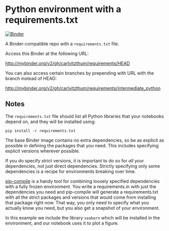 # Python environment with a requirements.txt

[![Binder](http://mybinder.org/badge_logo.svg)](http://mybinder.org/v2/gh/carlvitzthum/requirements/HEAD)

A Binder-compatible repo with a `requirements.txt` file.

Access this Binder at the following URL:

http://mybinder.org/v2/gh/carlvitzthum/requirements/HEAD

You can also access certain branches by prepending with URL with the branch instead of HEAD:

http://mybinder.org/v2/gh/carlvitzthum/requirements/intermediate_python


## Notes
The `requirements.txt` file should list all Python libraries that your notebooks
depend on, and they will be installed using:

```
pip install -r requirements.txt
```

The base Binder image contains no extra dependencies, so be as
explicit as possible in defining the packages that you need. This includes
specifying explicit versions wherever possible.

If you do specify strict versions, it is important to do so for *all*
your dependencies, not just direct dependencies.
Strictly specifying only some dependencies is a recipe for environments
breaking over time.

[pip-compile](https://github.com/jazzband/pip-tools/) is a handy
tool for combining loosely specified dependencies with a fully frozen environment.
You write a requirements.in with just the dependencies you need
and pip-compile will generate a requirements.txt with all the strict packages and versions that would come from installing that package right now.
That way, you only need to specify what you actually know you need,
but you also get a snapshot of your environment.

In this example we include the library `seaborn` which will be installed in
the environment, and our notebook uses it to plot a figure.
